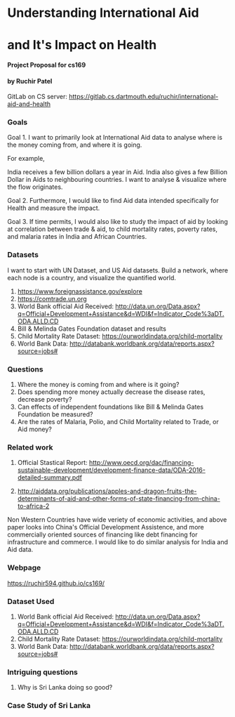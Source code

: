 # Understanding International Aid
# and It's Impact on Health

#### Project Proposal for cs169
#### by Ruchir Patel

GitLab on CS server: https://gitlab.cs.dartmouth.edu/ruchir/international-aid-and-health

### Goals

Goal 1. I want to primarily look at International Aid data to analyse where is the money coming from, and where it is going.


For example,

India receives a few billion dollars a year in Aid. India also gives a few Billion Dollar in Aids to neighbouring countries. I want to analyse & visualize where the flow originates.

Goal 2. Furthermore, I would like to find Aid data intended specifically for Health and measure the impact.

Goal 3. If time permits, I would also like to study the impact of aid by looking at correlation between trade & aid, to child mortality rates, poverty rates, and malaria rates in India and African Countries.

### Datasets

I want to start with UN Dataset, and US Aid datasets. Build a network, where each node is a country, and visualize the quantified world.

1. https://www.foreignassistance.gov/explore
2. https://comtrade.un.org
3. World Bank official Aid Received: http://data.un.org/Data.aspx?q=Official+Development+Assistance&d=WDI&f=Indicator_Code%3aDT.ODA.ALLD.CD
4. Bill & Melinda Gates Foundation dataset and results
5. Child Mortality Rate Dataset: https://ourworldindata.org/child-mortality
6. World Bank Data: http://databank.worldbank.org/data/reports.aspx?source=jobs#

### Questions

1. Where the money is coming from and where is it going?
2. Does spending more money actually decrease the disease rates, decrease poverty?
3. Can effects of independent foundations like Bill & Melinda Gates Foundation be measured?
4. Are the rates of Malaria, Polio, and Child Mortality related to Trade, or Aid money?

### Related work

1. Official Stastical Report: http://www.oecd.org/dac/financing-sustainable-development/development-finance-data/ODA-2016-detailed-summary.pdf

2. http://aiddata.org/publications/apples-and-dragon-fruits-the-determinants-of-aid-and-other-forms-of-state-financing-from-china-to-africa-2

Non Western Countries have wide veriety of economic activities, and above paper looks into China's Official Development Assistence, and more commercially oriented sources of financing like debt financing for infrastructure and commerce. I would like to do similar analysis for India and Aid data.

### Webpage

https://ruchir594.github.io/cs169/


### Dataset Used

1. World Bank official Aid Received: http://data.un.org/Data.aspx?q=Official+Development+Assistance&d=WDI&f=Indicator_Code%3aDT.ODA.ALLD.CD
2. Child Mortality Rate Dataset: https://ourworldindata.org/child-mortality
3. World Bank Data: http://databank.worldbank.org/data/reports.aspx?source=jobs#

### Intriguing questions

1. Why is Sri Lanka doing so good?

### Case Study of Sri Lanka 
